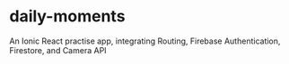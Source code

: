 # daily-moments
An Ionic React practise app, integrating Routing, Firebase Authentication, Firestore, and Camera API
